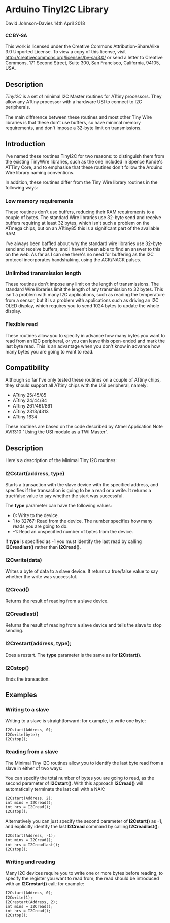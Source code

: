 # Arduino TinyI2C Library 
David Johnson-Davies 14th April 2018  

#### CC BY-SA
This work is licensed under the Creative Commons Attribution-ShareAlike 3.0
Unported License. To view a copy of this license, visit
http://creativecommons.org/licenses/by-sa/3.0/ or send a letter to Creative
Commons, 171 Second Street, Suite 300, San Francisco, California, 94105, USA.

## Description
*TinyI2C* is a set of minimal I2C Master routines for ATtiny processors. They allow any ATtiny processor with a hardware USI to connect to I2C peripherals.

The main difference between these routines and most other Tiny Wire libraries is that these don't use buffers, so have minimal memory requirements, and don't impose a 32-byte limit on transmissions.

## Introduction

I've named these routines TinyI2C for two reasons: to distinguish them from the existing TinyWire libraries, such as the one included in Spence Konde's ATTiny Core, and to emphasise that these routines don't follow the Arduino Wire library naming conventions.

In addition, these routines differ from the Tiny Wire library routines in the following ways:

### Low memory requirements

These routines don't use buffers, reducing their RAM requirements to a couple of bytes. The standard Wire libraries use 32-byte send and receive buffers requiring at least 32 bytes, which isn't such a problem on the ATmega chips, but on an ATtiny85 this is a significant part of the available RAM.

I've always been baffled about why the standard wire libraries use 32-byte send and receive buffers, and I haven't been able to find an answer to this on the web. As far as I can see there's no need for buffering as the I2C protocol incorporates handshaking, using the ACK/NACK pulses.

### Unlimited transmission length

These routines don't impose any limit on the length of transmissions. The standard Wire libraries limit the length of any transmission to 32 bytes. This isn't a problem with many I2C applications, such as reading the temperature from a sensor, but it is a problem with applications such as driving an I2C OLED display, which requires you to send 1024 bytes to update the whole display.

### Flexible read

These routines allow you to specify in advance how many bytes you want to read from an I2C peripheral, or you can leave this open-ended and mark the last byte read. This is an advantage when you don't know in advance how many bytes you are going to want to read.

## Compatibility

Although so far I've only tested these routines on a couple of ATtiny chips, they should support all ATtiny chips with the USI peripheral, namely:

* ATtiny 25/45/85
* ATtiny 24/44/84
* ATtiny 261/461/861
* ATtiny 2313/4313
* ATtiny 1634

These routines are based on the code described by Atmel Application Note AVR310 "Using the USI module as a TWI Master".

## Description

Here's a description of the Minimal Tiny I2C routines:

### I2Cstart(address, type)

Starts a transaction with the slave device with the specified address, and specifies if the transaction is going to be a read or a write. It returns a true/false value to say whether the start was successful.

The **type** parameter can have the following values:

* 0: Write to the device.
* 1 to 32767: Read from the device. The number specifies how many reads you are going to do.
* -1: Read an unspecified number of bytes from the device.

If **type** is specified as -1 you must identify the last read by calling **I2Creadlast()** rather than **I2Cread()**.

### I2Cwrite(data)

Writes a byte of data to a slave device. It returns a true/false value to say whether the write was successful.

### I2Cread()

Returns the result of reading from a slave device.

### I2Creadlast()

Returns the result of reading from a slave device and tells the slave to stop sending.

### I2Crestart(address, type);

Does a restart. The **type** parameter is the same as for **I2Cstart()**.

### I2Cstop()

Ends the transaction.

## Examples

### Writing to a slave

Writing to a slave is straightforward: for example, to write one byte:

    I2Cstart(Address, 0);
    I2Cwrite(byte);
    I2Cstop();

### Reading from a slave

The Minimal Tiny I2C routines allow you to identify the last byte read from a slave in either of two ways:

You can specify the total number of bytes you are going to read, as the second parameter of **I2Cstart()**. With this approach **I2Cread()** will automatically terminate the last call with a NAK:

    I2Cstart(Address, 2);
    int mins = I2Cread();
    int hrs = I2Cread();
    I2Cstop();

Alternatively you can just specify the second parameter of **I2Cstart()** as -1, and explicitly identify the last **I2Cread** command by calling **I2Creadlast()**:

    I2Cstart(Address, -1);
    int mins = I2Cread();
    int hrs = I2Creadlast();
    I2Cstop();

### Writing and reading

Many I2C devices require you to write one or more bytes before reading, to specify the register you want to read from; the read should be introduced with an **I2Crestart()** call; for example:

    I2Cstart(Address, 0);
    I2Cwrite(1);
    I2Crestart(Address, 2);
    int mins = I2Cread();
    int hrs = I2Cread();
    I2Cstop();
